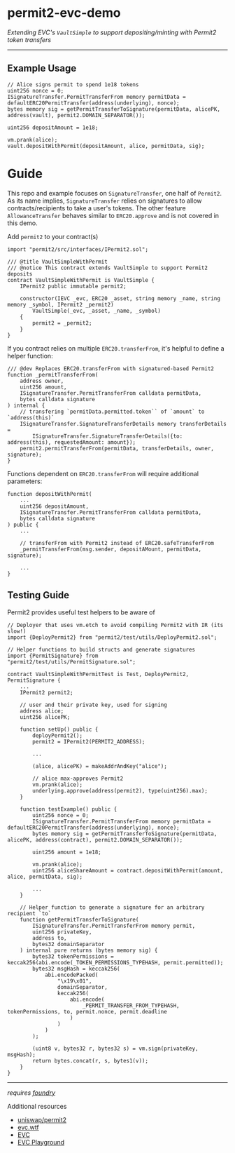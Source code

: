 # permit2-evc-demo

*Extending EVC's `VaultSimple` to support depositing/minting with Permit2 token transfers*

---

## Example Usage

```solidity
// Alice signs permit to spend 1e18 tokens
uint256 nonce = 0;
ISignatureTransfer.PermitTransferFrom memory permitData = defaultERC20PermitTransfer(address(underlying), nonce);
bytes memory sig = getPermitTransferToSignature(permitData, alicePK, address(vault), permit2.DOMAIN_SEPARATOR());

uint256 depositAmount = 1e18;

vm.prank(alice);
vault.depositWithPermit(depositAmount, alice, permitData, sig);
```

# Guide

This repo and example focuses on `SignatureTransfer`, one half of `Permit2`. As its name implies, `SignatureTransfer` relies on signatures to allow contracts/recipients to take a user's tokens. The other feature `AllowanceTransfer` behaves similar to `ERC20.approve` and is not covered in this demo.

Add `permit2` to your contract(s)
```solidity
import "permit2/src/interfaces/IPermit2.sol";

/// @title VaultSimpleWithPermit
/// @notice This contract extends VaultSimple to support Permit2 deposits
contract VaultSimpleWithPermit is VaultSimple {
    IPermit2 public immutable permit2;

    constructor(IEVC _evc, ERC20 _asset, string memory _name, string memory _symbol, IPermit2 _permit2)
        VaultSimple(_evc, _asset, _name, _symbol)
    {
        permit2 = _permit2;
    }
}
```

If you contract relies on multiple `ERC20.transferFrom`, it's helpful to define a helper function:
```solidity
/// @dev Replaces ERC20.transferFrom with signatured-based Permit2
function _permitTransferFrom(
    address owner,
    uint256 amount,
    ISignatureTransfer.PermitTransferFrom calldata permitData,
    bytes calldata signature
) internal {
    // transfering `permitData.permitted.token`` of `amount` to `address(this)`
    ISignatureTransfer.SignatureTransferDetails memory transferDetails =
        ISignatureTransfer.SignatureTransferDetails({to: address(this), requestedAmount: amount});
    permit2.permitTransferFrom(permitData, transferDetails, owner, signature);
}
```

Functions dependent on `ERC20.transferFrom` will require additional parameters:
```solidity
function depositWithPermit(
    ...
    uint256 depositAmount,
    ISignatureTransfer.PermitTransferFrom calldata permitData,
    bytes calldata signature
) public {
    ...

    // transferFrom with Permit2 instead of ERC20.safeTransferFrom
    _permitTransferFrom(msg.sender, depositAMount, permitData, signature);

    ...
}
```

## Testing Guide

Permit2 provides useful test helpers to be aware of

```solidity
// Deployer that uses vm.etch to avoid compiling Permit2 with IR (its slow!)
import {DeployPermit2} from "permit2/test/utils/DeployPermit2.sol";

// Helper functions to build structs and generate signatures
import {PermitSignature} from "permit2/test/utils/PermitSignature.sol";

contract VaultSimpleWithPermitTest is Test, DeployPermit2, PermitSignature {
    ...
    IPermit2 permit2;

    // user and their private key, used for signing
    address alice;
    uint256 alicePK;

    function setUp() public {
        deployPermit2();
        permit2 = IPermit2(PERMIT2_ADDRESS);
        
        ...

        (alice, alicePK) = makeAddrAndKey("alice");

        // alice max-approves Permit2
        vm.prank(alice);
        underlying.approve(address(permit2), type(uint256).max);
    }

    function testExample() public {
        uint256 nonce = 0;
        ISignatureTransfer.PermitTransferFrom memory permitData = defaultERC20PermitTransfer(address(underlying), nonce);
        bytes memory sig = getPermitTransferToSignature(permitData, alicePK, address(contract), permit2.DOMAIN_SEPARATOR());

        uint256 amount = 1e18;

        vm.prank(alice);
        uint256 aliceShareAmount = contract.depositWithPermit(amount, alice, permitData, sig);

        ...
    }

    // Helper function to generate a signature for an arbitrary recipient `to`
    function getPermitTransferToSignature(
        ISignatureTransfer.PermitTransferFrom memory permit,
        uint256 privateKey,
        address to,
        bytes32 domainSeparator
    ) internal pure returns (bytes memory sig) {
        bytes32 tokenPermissions = keccak256(abi.encode(_TOKEN_PERMISSIONS_TYPEHASH, permit.permitted));
        bytes32 msgHash = keccak256(
            abi.encodePacked(
                "\x19\x01",
                domainSeparator,
                keccak256(
                    abi.encode(
                        _PERMIT_TRANSFER_FROM_TYPEHASH, tokenPermissions, to, permit.nonce, permit.deadline
                    )
                )
            )
        );

        (uint8 v, bytes32 r, bytes32 s) = vm.sign(privateKey, msgHash);
        return bytes.concat(r, s, bytes1(v));
    }
}
```




---

*requires [foundry](https://book.getfoundry.sh)*

Additional resources

* [uniswap/permit2](https://github.com/uniswap/permit2)
* [evc.wtf](https://evc.wtf)
* [EVC](https://github.com/euler-xyz/ethereum-vault-connector)
* [EVC Playground](https://github.com/euler-xyz/evc-playground)